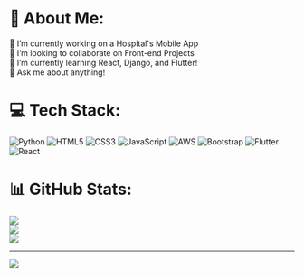 # 💫 About Me:
🔭 I’m currently working on a Hospital's Mobile App<br>👯 I’m looking to collaborate on Front-end Projects<br>🌱 I’m currently learning React, Django, and Flutter!<br>💬 Ask me about anything!


# 💻 Tech Stack:
![Python](https://img.shields.io/badge/python-3670A0?style=for-the-badge&logo=python&logoColor=ffdd54) ![HTML5](https://img.shields.io/badge/html5-%23E34F26.svg?style=for-the-badge&logo=html5&logoColor=white) ![CSS3](https://img.shields.io/badge/css3-%231572B6.svg?style=for-the-badge&logo=css3&logoColor=white) ![JavaScript](https://img.shields.io/badge/javascript-%23323330.svg?style=for-the-badge&logo=javascript&logoColor=%23F7DF1E) ![AWS](https://img.shields.io/badge/AWS-%23FF9900.svg?style=for-the-badge&logo=amazon-aws&logoColor=white) ![Bootstrap](https://img.shields.io/badge/bootstrap-%23563D7C.svg?style=for-the-badge&logo=bootstrap&logoColor=white) ![Flutter](https://img.shields.io/badge/Flutter-%2302569B.svg?style=for-the-badge&logo=Flutter&logoColor=white) ![React](https://img.shields.io/badge/react-%2320232a.svg?style=for-the-badge&logo=react&logoColor=%2361DAFB)
# 📊 GitHub Stats:
![](https://github-readme-stats.vercel.app/api?username=vedantheda&theme=dark&hide_border=false&include_all_commits=false&count_private=false)<br/>
![](https://github-readme-streak-stats.herokuapp.com/?user=vedantheda&theme=dark&hide_border=false)<br/>
![](https://github-readme-stats.vercel.app/api/top-langs/?username=vedantheda&theme=dark&hide_border=false&include_all_commits=false&count_private=false&layout=compact)

---
[![](https://visitcount.itsvg.in/api?id=vedantheda&icon=0&color=12)](https://visitcount.itsvg.in)

<!-- Proudly created with GPRM ( https://gprm.itsvg.in ) -->
